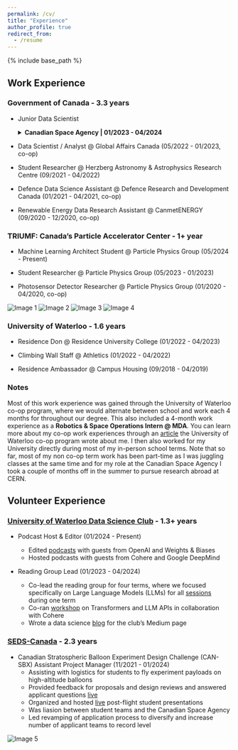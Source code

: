 ```yaml
---
permalink: /cv/
title: "Experience"
author_profile: true
redirect_from:
  - /resume
---
```


{% include base_path %}

<style>
details {
  margin-bottom: 1em;
}

summary {
  font-weight: bold;
  cursor: pointer;
}

details[open] summary {
  margin-bottom: 0.5em;
}

details p,
details ul {
  margin: 0 0 0.5em 1em;
}
</style>

## Work Experience

### Government of Canada - 3.3 years

* Junior Data Scientist <br>
  <details>
    <summary> <strong>Canadian Space Agency</strong> | 01/2023 - 04/2024</summary>
    <p> Was part of the Data and Emerging Technologies team working on various open science initiatives. </p>
    <ul>
      <li>Created computer vision algorithms in <strong>Python</strong> to perform quality analysis of digitization and feature extraction on millions of ionogram films from the Alouette and ISIS satellite missions, for which my team was given the top Government of Canada data award.</li>
      <li>Sped up Alouette data pipeline 9x by implementing <strong>Keras</strong> OCR processing on <strong>GPUs</strong> using <strong>CUDA</strong>.</li>
      <li>Spearheaded effort to create agency-wide bilateral MOU tracker dashboard on <strong>PowerBI</strong>.</li>
      <li>Contributing to both the data strategy working group and options analysis for modern data lakehouse infrastructure solutions for institutional & scientific data repositories.</li>
      <li>Chosen to be an official mentor and judge for the 2023 Space Apps Challenge.</li>
    </ul>
  </details>

* Data Scientist / Analyst @ Global Affairs Canada (05/2022 - 01/2023, co-op)

* Student Researcher @ Herzberg Astronomy & Astrophysics Research Centre (09/2021 - 04/2022)

* Defence Data Science Assistant @ Defence Research and Development Canada (01/2021 - 04/2021, co-op)

* Renewable Energy Data Research Assistant @ CanmetENERGY (09/2020 - 12/2020, co-op)

### TRIUMF: Canada’s Particle Accelerator Center - 1+ year

* Machine Learning Architect Student @ Particle Physics Group (05/2024 - Present)

* Student Researcher @ Particle Physics Group (05/2023 - 01/2023) 

* Photosensor Detector Researcher @ Particle Physics Group (01/2020 - 04/2020, co-op) 

<img src="../../images/TRIUMF_work2.jpg" alt="Image 1" style="max-width: 42%; display: inline-block;">
<img src="../../images/CERN_work1.jpg" alt="Image 2" style="max-width: 55%; display: inline-block;">

<img src="../../images/CERN_work2.jpg" alt="Image 3" style="max-width: 47%; display: inline-block;">
<img src="../../images/CERN_work3.jpeg" alt="Image 4" style="max-width: 47%; display: inline-block;">

### University of Waterloo - 1.6 years

* Residence Don @ Residence University College (01/2022 - 04/2023)

* Climbing Wall Staff @ Athletics (01/2022 - 04/2022) 

* Residence Ambassador @ Campus Housing (09/2018 - 04/2019) 


### Notes

Most of this work experience was gained through the University of Waterloo co-op program, where we would alternate between school and work each 4 months for throughout our degree. This also included a 4-month work experience as a **Robotics & Space Operations Intern @ MDA**. You can learn more about my co-op work experiences through an [article](https://uwaterloo.ca/co-operative-education/blog/post/co-op-time-try-things) the University of Waterloo co-op program wrote about me. I then also worked for my University directly during most of my in-person school terms. Note that so far, most of my non co-op term work has been part-time as I was juggling classes at the same time and for my role at the Canadian Space Agency I took a couple of months off in the summer to pursue research abroad at CERN. 


## Volunteer Experience

### [University of Waterloo Data Science Club](https://www.uwdatascience.ca/) - 1.3+ years
* Podcast Host & Editor (01/2024 - Present)
  * Edited [podcasts](https://open.spotify.com/show/4iWipypyDClyRHM47JIMzg) with guests from OpenAI and Weights & Biases
  * Hosted podcasts with guests from Cohere and Google DeepMind

* Reading Group Lead (01/2023 - 04/2024)
  * Co-lead the reading group for four terms, where we focused specifically on Large Language Models (LLMs) for all [sessions](https://www.youtube.com/watch?v=jU84dgcRVbs) during one term
  * Co-ran [workshop](https://www.youtube.com/watch?v=d33B81bMPVc&list=PLIb-eoNx9CWuXaOmOtVv0SV3swhkka2UV&index=6) on Transformers and LLM APIs in collaboration with Cohere
  * Wrote a data science [blog](https://medium.com/@waterloodatascience/can-artificial-intelligence-bots-sail-better-than-humans-e24ae73b2097) for the club’s Medium page


###  [SEDS-Canada](https://seds.ca/can-sbx/) - 2.3 years
* Canadian Stratospheric Balloon Experiment Design Challenge (CAN-SBX) Assistant Project Manager (11/2021 - 01/2024)
  * Assisting with logistics for students to fly experiment payloads on high-altitude balloons
  * Provided feedback for proposals and design reviews and answered applicant questions [live](https://www.youtube.com/watch?v=e3wBFYSiCDE)
  * Organized and hosted [live](https://www.youtube.com/watch?v=UZWWjCbwOdk) post-flight student presentations
  * Was liasion between student teams and the Canadian Space Agency
  * Led revamping of application process to diversify and increase number of applicant teams to record level



<img src="../../images/seds.jpg" alt="Image 5" style="max-width: 100%; display: inline-block;">